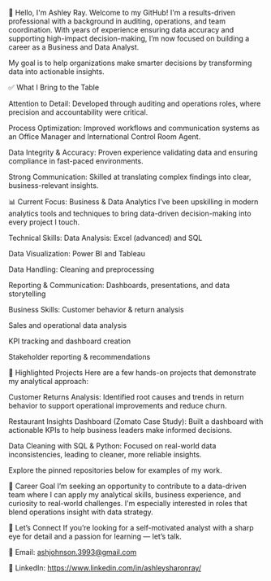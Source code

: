 👋 Hello, I'm Ashley Ray.
Welcome to my GitHub! I'm a results-driven professional with a background in auditing, operations, and team coordination. With years of experience ensuring data accuracy and supporting high-impact decision-making, I’m now focused on building a career as a Business and Data Analyst.

My goal is to help organizations make smarter decisions by transforming data into actionable insights.

✅ What I Bring to the Table

Attention to Detail: Developed through auditing and operations roles, where precision and accountability were critical.

Process Optimization: Improved workflows and communication systems as an Office Manager and International Control Room Agent.

Data Integrity & Accuracy: Proven experience validating data and ensuring compliance in fast-paced environments.

Strong Communication: Skilled at translating complex findings into clear, business-relevant insights.

📊 Current Focus: Business & Data Analytics
I’ve been upskilling in modern analytics tools and techniques to bring data-driven decision-making into every project I touch.

Technical Skills:
Data Analysis: Excel (advanced) and SQL

Data Visualization: Power BI and Tableau

Data Handling: Cleaning and preprocessing

Reporting & Communication: Dashboards, presentations, and data storytelling

Business Skills:
Customer behavior & return analysis

Sales and operational data analysis

KPI tracking and dashboard creation

Stakeholder reporting & recommendations

📁 Highlighted Projects
Here are a few hands-on projects that demonstrate my analytical approach:

Customer Returns Analysis: Identified root causes and trends in return behavior to support operational improvements and reduce churn.

Restaurant Insights Dashboard (Zomato Case Study): Built a dashboard with actionable KPIs to help business leaders make informed decisions.

Data Cleaning with SQL & Python: Focused on real-world data inconsistencies, leading to cleaner, more reliable insights.

Explore the pinned repositories below for examples of my work.

📌 Career Goal
I’m seeking an opportunity to contribute to a data-driven team where I can apply my analytical skills, business experience, and curiosity to real-world challenges. I'm especially interested in roles that blend operations insight with data strategy.

🤝 Let’s Connect
If you’re looking for a self-motivated analyst with a sharp eye for detail and a passion for learning — let’s talk.

📧 Email: ashjohnson.3993@gmail.com

💼 LinkedIn: https://www.linkedin.com/in/ashleysharonray/
